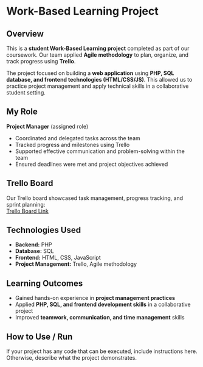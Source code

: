 # Work-Based Learning Project

## Overview
This is a **student Work-Based Learning project** completed as part of our coursework. Our team applied **Agile methodology** to plan, organize, and track progress using **Trello**.  

The project focused on building a **web application** using **PHP, SQL database, and frontend technologies (HTML/CSS/JS)**. This allowed us to practice project management and apply technical skills in a collaborative student setting.

## My Role
**Project Manager** (assigned role)  
- Coordinated and delegated tasks across the team  
- Tracked progress and milestones using Trello  
- Supported effective communication and problem-solving within the team  
- Ensured deadlines were met and project objectives achieved  

## Trello Board
Our Trello board showcased task management, progress tracking, and sprint planning:  
[Trello Board Link](https://trello.com/b/bNSmRzoO/workbasedlearning)  

## Technologies Used
- **Backend:** PHP  
- **Database:** SQL  
- **Frontend:** HTML, CSS, JavaScript  
- **Project Management:** Trello, Agile methodology  
  

## Learning Outcomes
- Gained hands-on experience in **project management practices**  
- Applied **PHP, SQL, and frontend development skills** in a collaborative project  
- Improved **teamwork, communication, and time management** skills  

## How to Use / Run
If your project has any code that can be executed, include instructions here. Otherwise, describe what the project demonstrates.
